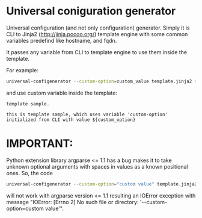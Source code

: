 Universal coniguration generator
========================

Universal configuration (and not only configuration) generator.
Simply it is CLI to Jinja2 (http://jinja.pocoo.org/) template engine with some common variables predefind like hostname, and fqdn.

It passes any variable from CLI to template engine to use them inside the template.

For example:
```bash
universal-configenerator --custom-option=custom_value template.jinja2 > parsed_template.conf
```

and use custom variable inside the template:

```
template sample.

this is template sample, which uses variable 'custom-option' initialized from CLI with value ${custom_option}
```

# IMPORTANT:
Python extension library argparse <= 1.1 has a bug makes it to take unknown optional arguments with spaces in values as a known positional ones. So, the code
```bash
universal-configenerator --custom-option="custom value" template.jinja2 > parsed_template.conf
```
will not work with argparse version <= 1.1 resulting an IOError exception with message "IOError: [Errno 2] No such file or directory: '--custom-option=custom value'".
